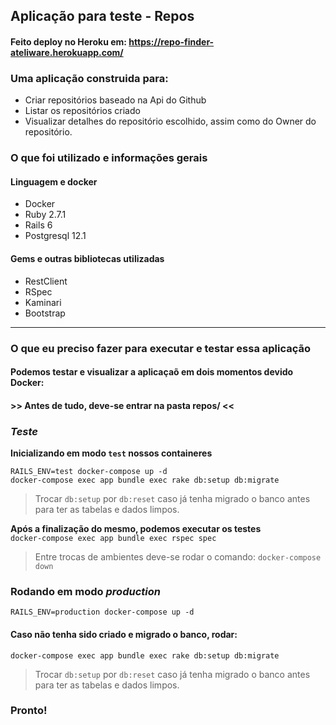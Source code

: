 ## Aplicação para teste - Repos
#### Feito deploy no Heroku em: https://repo-finder-ateliware.herokuapp.com/
### Uma aplicação construida para:
- Criar repositórios baseado na Api do Github
- Listar os repositórios criado
- Visualizar detalhes do repositório escolhido, assim como do Owner do repositório.

### O que foi utilizado e informações gerais
#### Linguagem e docker
- Docker
- Ruby 2.7.1
- Rails 6
- Postgresql 12.1

#### Gems e outras bibliotecas utilizadas
- RestClient
- RSpec
- Kaminari
- Bootstrap
____
### O que eu preciso fazer para executar e testar essa aplicação
#### Podemos testar e visualizar a aplicaçaõ em dois momentos devido Docker:
#### >> Antes de tudo, deve-se entrar na pasta repos/ <<
### *Teste*
**Inicializando em modo `test` nossos containeres** <br>

`RAILS_ENV=test docker-compose up -d` <br>
`docker-compose exec app bundle exec rake db:setup db:migrate` <br>
> Trocar `db:setup` por `db:reset` caso já tenha migrado o banco antes para ter as tabelas e dados limpos.

**Após a finalização do mesmo, podemos executar os testes** <br>
`docker-compose exec app bundle exec rspec spec`
> Entre trocas de ambientes deve-se rodar o comando: `docker-compose down`
### Rodando em modo *production*
`RAILS_ENV=production docker-compose up -d` <br>
#### Caso não tenha sido criado e migrado o banco, rodar:
`docker-compose exec app bundle exec rake db:setup db:migrate`

> Trocar `db:setup` por `db:reset` caso já tenha migrado o banco antes para ter as tabelas e dados limpos.
### Pronto!

